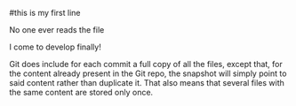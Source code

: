 #this is my first line



No one ever reads the file



I come to develop finally!



Git does include for each commit a full copy of all the files, except that, for the content already present in the Git repo, the snapshot will simply point to said content rather than duplicate it.
That also means that several files with the same content are stored only once.
